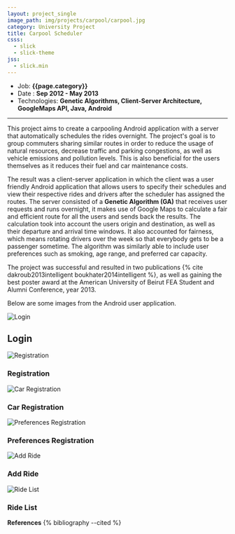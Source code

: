 ```yaml
---
layout: project_single
image_path: img/projects/carpool/carpool.jpg
category: University Project
title: Carpool Scheduler
csss:
  - slick
  - slick-theme
jss:
  - slick.min
---
```


* Job: **{{page.category}}**
* Date : **Sep 2012 - May 2013**
* Technologies: **Genetic Algorithms, Client-Server Architecture, GoogleMaps API, Java, Android**

---

This project aims to create a carpooling Android application with a server that automatically schedules the rides overnight. The project's goal is to group commuters sharing similar routes in order to reduce the usage of natural resources, decrease traffic and parking congestions, as well as vehicle emissions and pollution levels. This is also beneficial for the users themselves as it reduces their fuel and car maintenance costs.

The result was a client-server application in which the client was a user friendly Android application that allows users to specify their schedules and view their respective rides and drivers after the scheduler has assigned the routes. The server consisted of a **Genetic Algorithm (GA)** that receives user requests and runs overnight, it makes use of Google Maps to calculate a fair and efficient route for all the users and sends back the results. The calculation took into account the users origin and destination, as well as their departure and arrival time windows. It also accounted for fairness, which means rotating drivers over the week so that everybody gets to be a passenger sometime. The algorithm was similarly able to include user preferences such as smoking, age range, and preferred car capacity.

The project was successful and resulted in two publications {% cite dakroub2013intelligent boukhater2014intelligent %}, as well as gaining the best poster award at the American University of Beirut FEA Student and Alumni Conference, year 2013.

Below are some images from the Android user application.

<div id="slick-carousel" class="margBSmall">
  <div>
    <img src="{{base}}/img/projects/carpool/Login.jpg" alt="Login" class="img-responsive center-block">
    <div class="slick-caption">
      <h2>Login</h2>
    </div>
  </div>

  <div>
    <img src="{{base}}/img/projects/carpool/Registration.jpg" alt="Registration" class="img-responsive center-block">
    <div class="slick-caption">
      <h3>Registration</h3>
    </div>
  </div>

  <div>
    <img src="{{base}}/img/projects/carpool/Car Registration.jpg" alt="Car Registration" class="img-responsive center-block">
    <div class="slick-caption">
      <h3>Car Registration</h3>
    </div>
  </div>

  <div>
    <img src="{{base}}/img/projects/carpool/Preferences Registration.jpg" alt="Preferences Registration" class="img-responsive center-block">
    <div class="slick-caption">
      <h3>Preferences Registration</h3>
    </div>
  </div>

  <div>
    <img src="{{base}}/img/projects/carpool/Add Ride.jpg" alt="Add Ride" class="img-responsive center-block">
    <div class="slick-caption">
      <h3>Add Ride</h3>
    </div>
  </div>

  <div>
    <img src="{{base}}/img/projects/carpool/Ride List.jpg" alt="Ride List" class="img-responsive center-block">
    <div class="slick-caption">
      <h3>Ride List</h3>
    </div>
  </div>
</div>

**References**
{% bibliography --cited %}

<script>
  $('#slick-carousel').slick();
</script>
